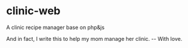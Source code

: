 # clinic-web
A clinic recipe manager base on php&amp;js

And in fact, I write this to help my mom manage her clinic.
    -- With love.
